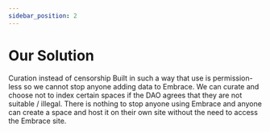 ```yaml
---
sidebar_position: 2
---
```


# Our Solution

Curation instead of censorship
Built in such a way that use is permission-less so we cannot stop anyone adding data to Embrace. We can curate and choose not to index certain spaces if the DAO agrees that they are not suitable / illegal. There is nothing to stop anyone using Embrace and anyone can create a space and host it on their own site without the need to access the Embrace site.
